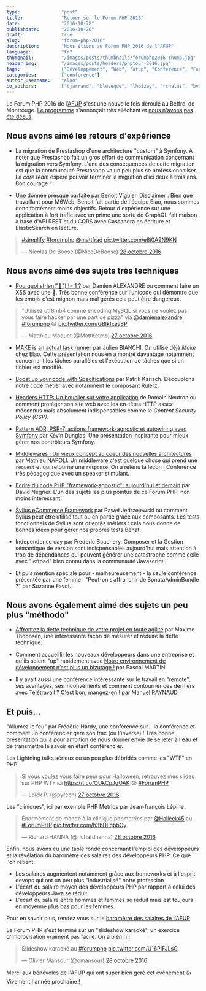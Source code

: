 ```yaml
---
type:               "post"
title:              "Retour sur le Forum PHP 2016"
date:               "2016-10-28"
publishdate:        "2016-10-28"
draft:              true
slug:               "forum-php-2016"
description:        "Nous étions au Forum PHP 2016 de l'AFUP"
language:           "fr"
thumbnail:          "/images/posts/thumbnails/forumphp2016-thumb.jpg"
header_img:         "/images/posts/headers/phptour-2016.jpg"
tags:               ["Développement", "Web", "afup", "Conférence", "ForumPHP"]
categories:         ["conference"]
author_username:    "elao"
co_authors:         ["tjarrand", "bleveque", "lhoizey", "rchalas", "bviguier", "mcolin", "rhanna", "xgorse", "ndievart"]
---
```


Le Forum PHP 2016 de l’[AFUP](http://afup.org) s'est une nouvelle fois déroulé au Beffroi de Montrouge. [Le programme](http://event.afup.org/forum-php-2016/programme/) s'annonçait très alléchant et [nous n'avons pas été déçus](https://joind.in/event/forum-php-2016/schedule/list).

## Nous avons aimé les retours d'expérience

- La migration de Prestashop d'une architecture "custom" à Symfony.
A noter que Prestashop fait un gros effort de communication concernant la migration vers Symfony.
L'une des conséquences de cette migration est que la communauté Prestashop va un peu plus se professionnaliser.
La *core team* espère pouvoir terminer la migration d'ici deux à trois ans. Bon courage !

- [Une donnée presque parfaite](http://b-viguier.github.io/downloads/talks/ForumPhp-Une-Donne%CC%81e-Presque-Parfaite.pdf) par Benoit Viguier.
Disclaimer : Bien que travaillant pour M6Web, Benoit fait partie de l'équipe Elao, nous sommes donc forcément moins objectifs.
Retour d'expérience sur une application à fort trafic avec en prime une sorte de GraphQL fait maison à base d'API REST et du CQRS avec Cassandra en écriture et ElasticSearch en lecture.

<blockquote class="twitter-tweet" data-lang="fr"><p lang="und" dir="ltr"><a href="https://twitter.com/hashtag/simplify?src=hash">#simplify</a> <a href="https://twitter.com/hashtag/forumphp?src=hash">#forumphp</a> <a href="https://twitter.com/mattfrad">@mattfrad</a> <a href="https://t.co/e8j0A9N9KN">pic.twitter.com/e8j0A9N9KN</a></p>&mdash; Nicolas De Boose (@NicoDeBoose) <a href="https://twitter.com/NicoDeBoose/status/791945041459634176">28 octobre 2016</a></blockquote>

## Nous avons aimé des sujets très techniques

- [Pourquoi strlen("🌮") != 1 ?](https://jolicode.github.io/unicode-conf) par Damien ALEXANDRE ou comment faire un XSS avec une 🍕.
Très bonne conférence sur l'unicode qui démontre que les émojis c'est mignon mais mal gérés cela peut être dangereux.

<blockquote class="twitter-tweet" data-lang="fr"><p lang="fr" dir="ltr">&quot;Utilisez utf8mb4 comme encoding MySQL si vous ne voulez pas vous faire hacker par une part de pizza&quot; via <a href="https://twitter.com/damienalexandre">@damienalexandre</a>  <a href="https://twitter.com/hashtag/forumphp?src=hash">#forumphp</a> 😅 <a href="https://t.co/GBlkfxeySP">pic.twitter.com/GBlkfxeySP</a></p>&mdash; Matthieu Moquet (@MattKetmo) <a href="https://twitter.com/MattKetmo/status/791657024031432706">27 octobre 2016</a></blockquote>

- [MAKE is an actual task runner](https://speakerdeck.com/jubianchi/make-is-an-actual-task-runner) par Julien BIANCHI.
On utilise déjà *Make* chez Elao. Cette présentation nous en a montré davantage notamment concernant les tâches parallèles et l'exécution de tâches que si un fichier est modifié.

- [Boost up your code with Specifications](https://slides.pixelart.at/2016-10-28/forumphp/specifications/) par Patrik Karisch. Découplons notre code métier avec notamment le composant [Rulerz](https://github.com/K-Phoen/rulerz).

- [Headers HTTP: Un bouclier sur votre application](https://speakerdeck.com/romain/headers-http-un-bouclier-sur-votre-application) de Romain Neutron
ou comment protéger son site web avec les en-têtes HTTP assez méconnus mais absolument indispensables comme le *Content Security Policy (CSP)*.

- [Pattern ADR, PSR-7, actions framework-agnostic et autowiring avec Symfony](https://dunglas.fr/2016/10/slides-forum-php-create-symfony-apps-as-quickly-as-with-laravel-and-keep-your-code-framework-agnostic/) par Kévin Dunglas.
Une présentation inspirante pour mieux gérer nos contrôleurs Symfony.

- [Middlewares : Un vieux concept au coeur des nouvelles architectures](http://mnapoli.fr/presentations/forumphp-middlewares/#1) par Mathieu NAPOLI. Un middleware c'est quelque chose qui prend une `request` et qui retourne une `response`. On a retenu la leçon ! Conférence très pédagogique avec un speaker stimulant.

- [Ecrire du code PHP "framework-agnostic": aujourd'hui et demain](https://thecodingmachine.github.io/forumphp2016talk/) par David Négrier. L'un des sujets les plus pointus de ce Forum PHP, non moins intéressant.

- [Sylius eCommerce Framework](http://sylius.org/) par Paweł Jędrzejewski ou comment Sylius peut être utilisé tout ou en partie grâce aux composants.
Les tests fonctionnels de Sylius sont orientés métiers : cela nous donne de bonnes idées pour gérer nos propres tests Behat.

- Independence day par Frederic Bouchery. Composer et la Gestion sémantique de version sont indispensables aujourd'hui mais attention à trop de dépendances qui peuvent générer une catastrophe comme celle avec "leftpad" bien connu dans la communauté Javascript.

- Et puis mention spéciale pour - malheureusement - la seule conférence présentée par une femme : "Peut-on s’affranchir de SonataAdminBundle ?" par Suzanne Favot.

## Nous avons également aimé des sujets un peu plus "méthodo"

- [Affrontez la dette technique de votre projet en toute agilité](http://slides.com/maximethoonsen/agile-technical-debt-forum-php) par Maxime Thoonsen, une intéressante façon de mesurer et réduire la dette technique.

- Comment accueillir les nouveaux développeurs dans une entreprise et qu'ils soient "up" rapidement avec [Notre environnement de développement n’est plus un bizutage !](https://blog.pascal-martin.fr/public/slides-notre-environnement-de-developpement-nest-plus-un-bizutage-forum-php-2016/) par Pascal MARTIN.

- Il y avait aussi une conférence intéressante sur le travail en "remote", ses avantages, ses inconvénients et comment contourner ces derniers avec [Télétravail ? C'est bon, mangez-en !](http://raynaud.io/slides/remote) par Manuel RAYNAUD.

## Et puis...

"Allumez le feu" par Frédéric Hardy, une conférence sur... la conférence et comment un conférencier gère son trac (ou l'inverse) !
Très bonne présentation qui a pour ambition de nous donner envie de se jeter à l'eau et de transmettre le savoir en étant conférencier.

Les Lightning talks sérieux ou un peu plus débridés comme les "WTF" en PHP.

<blockquote class="twitter-tweet" data-lang="fr"><p lang="fr" dir="ltr">Si vous voulez vous faire peur pour Halloween, retrouvez mes slides sur PHP WTF ici <a href="https://t.co/OUkCpJgOAK">https://t.co/OUkCpJgOAK</a> 😨 <a href="https://twitter.com/hashtag/ForumPHP?src=hash">#ForumPHP</a></p>&mdash; Loïck P. (@pyrech) <a href="https://twitter.com/pyrech/status/791667201107460096">27 octobre 2016</a></blockquote>

Les "cliniques", ici par exemple PHP Metrics par Jean-françois Lépine :

<blockquote class="twitter-tweet" data-lang="fr"><p lang="fr" dir="ltr">Énormément de monde à la clinique phpmetrics par <a href="https://twitter.com/Halleck45">@Halleck45</a>  au <a href="https://twitter.com/hashtag/ForumPHP?src=hash">#ForumPHP</a> <a href="https://t.co/h3bDFqbbOy">pic.twitter.com/h3bDFqbbOy</a></p>&mdash; Richard HANNA (@richardhanna) <a href="https://twitter.com/richardhanna/status/791972248324337668">28 octobre 2016</a></blockquote>

Enfin, nous avons eu une table ronde concernant l'emploi des développeurs et la révélation du baromètre des salaires des développeurs PHP. Ce que l'on retient:
- Les salaires augmentent notamment grâce aux frameworks et à l'esprit devops qui ont un peu plus "industrialisé" notre profession
- L'écart du salaire moyen des développeurs PHP par rapport à celui des développeurs Java se réduit.
- L'écart du salaire entre hommes et femmes se réduit mais est toujours en moyenne plus bas pour les femmes.

Pour en savoir plus, rendez vous sur le [baromètre des salaires de l'AFUP](http://barometre.afup.org)

Le Forum PHP s'est terminé sur un "slideshow karaoké", un exercice d'improvisation vraiment pas facile. On a bien ri !

<blockquote class="twitter-tweet" data-lang="fr"><p lang="ht" dir="ltr">Slideshow karaoké au <a href="https://twitter.com/hashtag/forumphp?src=hash">#forumphp</a> <a href="https://t.co/U16PIFJLsG">pic.twitter.com/U16PIFJLsG</a></p>&mdash; Olivier Mansour (@omansour) <a href="https://twitter.com/omansour/status/792024824260468736">28 octobre 2016</a></blockquote>

Merci aux bénévoles de l'AFUP qui ont super bien géré cet évènement 👍  Vivement l'année prochaine !

<script async src="//platform.twitter.com/widgets.js" charset="utf-8"></script>
